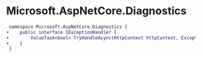# Microsoft.AspNetCore.Diagnostics

``` diff
 namespace Microsoft.AspNetCore.Diagnostics {
+    public interface IExceptionHandler {
+        ValueTask<bool> TryHandleAsync(HttpContext httpContext, Exception exception, CancellationToken cancellationToken);
+    }
 }
```
